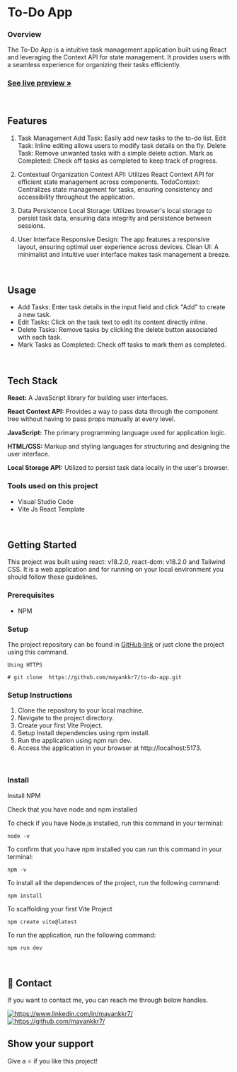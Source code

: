 # To-Do App

### Overview

The To-Do App is a intuitive task management application built using React and leveraging the Context API for state management. It provides users with a seamless experience for organizing their tasks efficiently.

 <h3><a href="https://to-do-app-mayankkr7.netlify.app/"><strong>See live preview »</strong></a></h3>

<br />

## Features

1. Task Management
Add Task: Easily add new tasks to the to-do list.
Edit Task: Inline editing allows users to modify task details on the fly.
Delete Task: Remove unwanted tasks with a simple delete action.
Mark as Completed: Check off tasks as completed to keep track of progress.

2. Contextual Organization
Context API: Utilizes React Context API for efficient state management across components.
TodoContext: Centralizes state management for tasks, ensuring consistency and accessibility throughout the application.

3. Data Persistence
Local Storage: Utilizes browser's local storage to persist task data, ensuring data integrity and persistence between sessions.

4. User Interface
Responsive Design: The app features a responsive layout, ensuring optimal user experience across devices.
Clean UI: A minimalist and intuitive user interface makes task management a breeze.

<br />

## Usage

- Add Tasks: Enter task details in the input field and click "Add" to create a new task.
- Edit Tasks: Click on the task text to edit its content directly inline.
- Delete Tasks: Remove tasks by clicking the delete button associated with each task.
- Mark Tasks as Completed: Check off tasks to mark them as completed.

<br />

## Tech Stack

**React:** A JavaScript library for building user interfaces.

**React Context API:** Provides a way to pass data through the component tree without having to pass props manually at every level.

**JavaScript:** The primary programming language used for application logic.

**HTML/CSS:** Markup and styling languages for structuring and designing the user interface.

**Local Storage API:** Utilized to persist task data locally in the user's browser.

### Tools used on this project

- Visual Studio Code
- Vite Js React Template

<br />

## Getting Started
This project was built using react: v18.2.0, react-dom: v18.2.0 and Tailwind CSS. It is a web application and for running on your local environment you should follow these guidelines.

### Prerequisites

- NPM 

### Setup


The project repository can be found in [GitHub link](https://github.com/mayankkr7/to-do-app.git) or just clone the project using this command.

```
Using HTTPS

# git clone  https://github.com/mayankkr7/to-do-app.git
```

### Setup Instructions
1. Clone the repository to your local machine.
2. Navigate to the project directory.
3. Create your first Vite Project.
4. Setup Install dependencies using npm install.
6. Run the application using npm run dev.
7. Access the application in your browser at http://localhost:5173.

<br />

### Install

Install NPM

Check that you have node and npm installed

To check if you have Node.js installed, run this command in your terminal:

```
node -v
```

To confirm that you have npm installed you can run this command in your terminal:

```
npm -v
```

To install all the dependences of the project, run the following command:

```
npm install
```

To scaffolding your first Vite Project

```
npm create vite@latest
```

To run the application, run the following command:

```
npm run dev
```


<br />

## 🔗 Contact
If you want to contact me, you can reach me through below handles.

<a href="https://www.linkedin.com/in/mayankkr7/">
        <img align="center" src="https://img.shields.io/badge/LinkedIn-0077B5?style=for-the-badge&logo=linkedin&logoColor=white" alt="https://www.linkedin.com/in/mayankkr7/" />
</a>

<a href="https://github.com/mayankkr7/">
        <img align="center" src="https://img.shields.io/badge/mayank_kumar-20242A?style=for-the-badge&logo=Github&logoColor=white" alt="https://github.com/mayankkr7/" />
</a>


## Show your support

Give a ⭐️ if you like this project!
